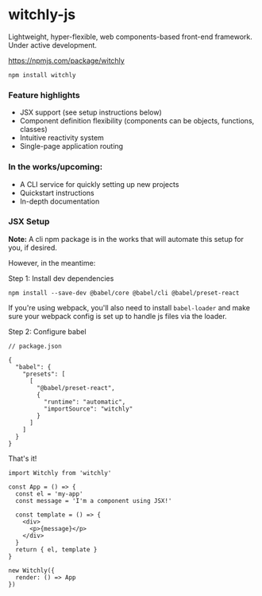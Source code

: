 # witchly-js

Lightweight, hyper-flexible, web components-based front-end framework. Under active development.

https://npmjs.com/package/witchly

```
npm install witchly
```

### Feature highlights

- JSX support (see setup instructions below)
- Component definition flexibility (components can be objects, functions, classes)
- Intuitive reactivity system
- Single-page application routing


### In the works/upcoming:
- A CLI service for quickly setting up new projects
- Quickstart instructions
- In-depth documentation

### JSX Setup
**Note:** A cli npm package is in the works that will automate this setup for you, if desired.

However, in the meantime:

Step 1: Install dev dependencies
```
npm install --save-dev @babel/core @babel/cli @babel/preset-react
```
If you're using webpack, you'll also need to install `babel-loader` and make sure your webpack config is set up to handle js files via the loader.


Step 2: Configure babel
```
// package.json

{
  "babel": {
    "presets": [
      [
        "@babel/preset-react",
        {
          "runtime": "automatic",
          "importSource": "witchly"
        }
      ]
    ]
  }
}
```

That's it!
```
import Witchly from 'witchly'

const App = () => {
  const el = 'my-app'
  const message = 'I'm a component using JSX!'

  const template = () => {
    <div>
      <p>{message}</p>
    </div>
  }
  return { el, template }
}

new Witchly({
  render: () => App
})
```
